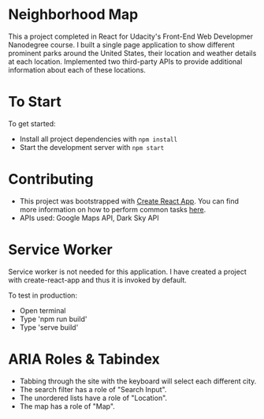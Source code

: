 # Neighborhood Map
This a project completed in React for Udacity's Front-End Web Developmer Nanodegree course. I built a single page application to show different prominent parks around the United States, their location and weather details at each location. Implemented two third-party APIs to provide additional information about each of these locations.

# To Start
To get started:

* Install all project dependencies with `npm install`
* Start the development server with `npm start`

# Contributing
* This project was bootstrapped with [Create React App](https://github.com/facebookincubator/create-react-app). You can find more information on how to perform common tasks [here](https://github.com/facebookincubator/create-react-app/blob/master/packages/react-scripts/template/README.md).
* APIs used: Google Maps API, Dark Sky API

# Service Worker
Service worker is not needed for this application. I have created a project with create-react-app and thus it is invoked by default. 

To test in production: 
* Open terminal
* Type 'npm run build'
* Type 'serve build'


# ARIA Roles & Tabindex
* Tabbing through the site with the keyboard will select each different city.
* The search filter has a role of "Search Input".
* The unordered lists have a role of "Location".
* The map has a role of "Map".

